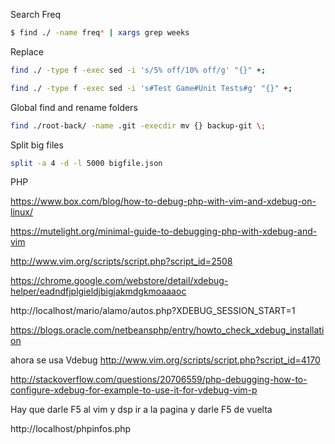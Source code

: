 Search Freq
```bash
$ find ./ -name freq* | xargs grep weeks
```

Replace

```bash
find ./ -type f -exec sed -i 's/5% off/10% off/g' "{}" +;
```


```bash
find ./ -type f -exec sed -i 's#Test Game#Unit Tests#g' "{}" +;
```

Global find and rename folders
```bash
find ./root-back/ -name .git -execdir mv {} backup-git \;
```

Split big files
```bash
split -a 4 -d -l 5000 bigfile.json
```

PHP




https://www.box.com/blog/how-to-debug-php-with-vim-and-xdebug-on-linux/

https://mutelight.org/minimal-guide-to-debugging-php-with-xdebug-and-vim



http://www.vim.org/scripts/script.php?script_id=2508


https://chrome.google.com/webstore/detail/xdebug-helper/eadndfjplgieldjbigjakmdgkmoaaaoc


http://localhost/mario/alamo/autos.php?XDEBUG_SESSION_START=1

https://blogs.oracle.com/netbeansphp/entry/howto_check_xdebug_installation



ahora se usa Vdebug
http://www.vim.org/scripts/script.php?script_id=4170

http://stackoverflow.com/questions/20706559/php-debugging-how-to-configure-xdebug-for-example-to-use-it-for-vdebug-vim-p

Hay que darle F5 al vim y dsp ir a la pagina y darle F5 de vuelta

http://localhost/phpinfos.php
